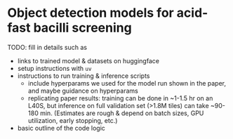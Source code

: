 # Object detection models for acid-fast bacilli screening

TODO: fill in details such as
- links to trained model & datasets on huggingface
- setup instructions with `uv`
- instructions to run training & inference scripts
    - include hyperparams we used for the model run shown in the paper, and maybe guidance on hyperparams
    - replicating paper results: training can be done in ~1-1.5 hr on an L40S, but inference on full validation set (>1.8M tiles) can take ~90-180 min. (Estimates are rough & depend on batch sizes, GPU utilization, early stopping, etc.)
- basic outline of the code logic
